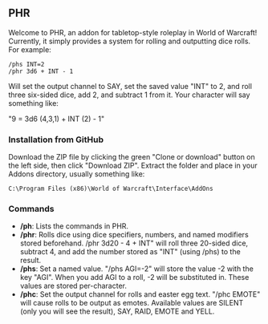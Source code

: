 ## PHR

Welcome to PHR, an addon for tabletop-style roleplay in World of Warcraft! 
Currently, it simply provides a system for rolling and outputting dice rolls.
For example:

```/phc SAY
/phs INT=2
/phr 3d6 + INT - 1
```

Will set the output channel to SAY, set the saved value "INT" to 2, and roll 
three six-sided dice, add 2, and subtract 1 from it. Your character will say
something like:

"9 = 3d6 (4,3,1) + INT (2) - 1"

### Installation from GitHub

Download the ZIP file by clicking the green "Clone or download" button on the 
left side, then click "Download ZIP". Extract the folder and place in your 
Addons directory, usually something like:

`C:\Program Files (x86)\World of Warcraft\Interface\AddOns`

### Commands

* **/ph**: Lists the commands in PHR. 
* **/phr**: Rolls dice using dice specifiers, numbers, and named modifiers stored beforehand. /phr 3d20 - 4 + INT" will roll three 20-sided dice, subtract 4, and add the number stored as "INT" (using /phs) to the result.
* **/phs**: Set a named value. "/phs AGI=-2" will store the value -2 with the key "AGI". When you add AGI to a roll, -2 will be substituted in. These values are stored per-character.
* **/phc**: Set the output channel for rolls and easter egg text. "/phc EMOTE" will cause rolls to be output as emotes. Available values are SILENT (only you will see the result), SAY, RAID, EMOTE and YELL.

